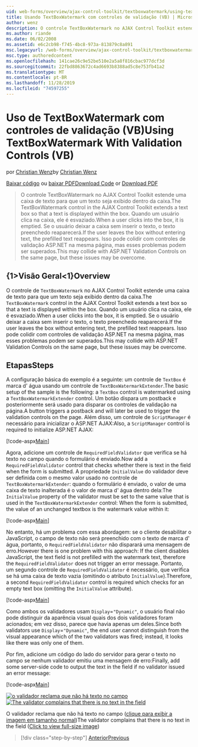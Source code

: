 ```yaml
---
uid: web-forms/overview/ajax-control-toolkit/textboxwatermark/using-textboxwatermark-with-validation-controls-vb
title: Usando TextBoxWatermark com controles de validação (VB) | Microsoft Docs
author: wenz
description: O controle TextBoxWatermark no AJAX Control Toolkit estende uma caixa de texto para que um texto seja exibido dentro da caixa. Quando um usuário clica na caixa, ele...
ms.author: riande
ms.date: 06/02/2008
ms.assetid: e6c2cb98-f745-4bc8-973a-813879c8a891
msc.legacyurl: /web-forms/overview/ajax-control-toolkit/textboxwatermark/using-textboxwatermark-with-validation-controls-vb
msc.type: authoredcontent
ms.openlocfilehash: 141cae26c9e52be510e2a5a8f816cbac977dcf3d
ms.sourcegitcommit: 22fbd8863672c4ad6693b8388ad5c8e753fb41a2
ms.translationtype: MT
ms.contentlocale: pt-BR
ms.lasthandoff: 11/28/2019
ms.locfileid: "74597255"
---
```

# <a name="using-textboxwatermark-with-validation-controls-vb"></a><span data-ttu-id="b1c05-104">Uso de TextBoxWatermark com controles de validação (VB)</span><span class="sxs-lookup"><span data-stu-id="b1c05-104">Using TextBoxWatermark With Validation Controls (VB)</span></span>

<span data-ttu-id="b1c05-105">por [Christian Wenz](https://github.com/wenz)</span><span class="sxs-lookup"><span data-stu-id="b1c05-105">by [Christian Wenz](https://github.com/wenz)</span></span>

<span data-ttu-id="b1c05-106">[Baixar código](https://download.microsoft.com/download/9/3/f/93f8daea-bebd-4821-833b-95205389c7d0/TextBoxWatermark2.vb.zip) ou [baixar PDF](https://download.microsoft.com/download/b/6/a/b6ae89ee-df69-4c87-9bfb-ad1eb2b23373/textboxwatermark2VB.pdf)</span><span class="sxs-lookup"><span data-stu-id="b1c05-106">[Download Code](https://download.microsoft.com/download/9/3/f/93f8daea-bebd-4821-833b-95205389c7d0/TextBoxWatermark2.vb.zip) or [Download PDF](https://download.microsoft.com/download/b/6/a/b6ae89ee-df69-4c87-9bfb-ad1eb2b23373/textboxwatermark2VB.pdf)</span></span>

> <span data-ttu-id="b1c05-107">O controle TextBoxWatermark no AJAX Control Toolkit estende uma caixa de texto para que um texto seja exibido dentro da caixa.</span><span class="sxs-lookup"><span data-stu-id="b1c05-107">The TextBoxWatermark control in the AJAX Control Toolkit extends a text box so that a text is displayed within the box.</span></span> <span data-ttu-id="b1c05-108">Quando um usuário clica na caixa, ele é esvaziado.</span><span class="sxs-lookup"><span data-stu-id="b1c05-108">When a user clicks into the box, it is emptied.</span></span> <span data-ttu-id="b1c05-109">Se o usuário deixar a caixa sem inserir o texto, o texto preenchedo reaparecerá.</span><span class="sxs-lookup"><span data-stu-id="b1c05-109">If the user leaves the box without entering text, the prefilled text reappears.</span></span> <span data-ttu-id="b1c05-110">Isso pode colidir com controles de validação ASP.NET na mesma página, mas esses problemas podem ser superados.</span><span class="sxs-lookup"><span data-stu-id="b1c05-110">This may collide with ASP.NET Validation Controls on the same page, but these issues may be overcome.</span></span>

## <a name="overview"></a><span data-ttu-id="b1c05-111">{1&gt;Visão Geral&lt;1}</span><span class="sxs-lookup"><span data-stu-id="b1c05-111">Overview</span></span>

<span data-ttu-id="b1c05-112">O controle de `TextBoxWatermark` no AJAX Control Toolkit estende uma caixa de texto para que um texto seja exibido dentro da caixa.</span><span class="sxs-lookup"><span data-stu-id="b1c05-112">The `TextBoxWatermark` control in the AJAX Control Toolkit extends a text box so that a text is displayed within the box.</span></span> <span data-ttu-id="b1c05-113">Quando um usuário clica na caixa, ele é esvaziado.</span><span class="sxs-lookup"><span data-stu-id="b1c05-113">When a user clicks into the box, it is emptied.</span></span> <span data-ttu-id="b1c05-114">Se o usuário deixar a caixa sem inserir o texto, o texto preenchedo reaparecerá.</span><span class="sxs-lookup"><span data-stu-id="b1c05-114">If the user leaves the box without entering text, the prefilled text reappears.</span></span> <span data-ttu-id="b1c05-115">Isso pode colidir com controles de validação ASP.NET na mesma página, mas esses problemas podem ser superados.</span><span class="sxs-lookup"><span data-stu-id="b1c05-115">This may collide with ASP.NET Validation Controls on the same page, but these issues may be overcome.</span></span>

## <a name="steps"></a><span data-ttu-id="b1c05-116">Etapas</span><span class="sxs-lookup"><span data-stu-id="b1c05-116">Steps</span></span>

<span data-ttu-id="b1c05-117">A configuração básica do exemplo é a seguinte: um controle de `TextBox` é marca d' água usando um controle de `TextBoxWatermarkExtender`.</span><span class="sxs-lookup"><span data-stu-id="b1c05-117">The basic setup of the sample is the following: a `TextBox` control is watermarked using a `TextBoxWatermarkExtender` control.</span></span> <span data-ttu-id="b1c05-118">Um botão dispara um postback e posteriormente será usado para disparar os controles de validação na página.</span><span class="sxs-lookup"><span data-stu-id="b1c05-118">A button triggers a postback and will later be used to trigger the validation controls on the page.</span></span> <span data-ttu-id="b1c05-119">Além disso, um controle de `ScriptManager` é necessário para inicializar o ASP.NET AJAX:</span><span class="sxs-lookup"><span data-stu-id="b1c05-119">Also, a `ScriptManager` control is required to initialize ASP.NET AJAX:</span></span>

[!code-aspx[Main](using-textboxwatermark-with-validation-controls-vb/samples/sample1.aspx)]

<span data-ttu-id="b1c05-120">Agora, adicione um controle de `RequiredFieldValidator` que verifica se há texto no campo quando o formulário é enviado.</span><span class="sxs-lookup"><span data-stu-id="b1c05-120">Now add a `RequiredFieldValidator` control that checks whether there is text in the field when the form is submitted.</span></span> <span data-ttu-id="b1c05-121">A propriedade `InitialValue` do validador deve ser definida com o mesmo valor usado no controle de `TextBoxWatermarkExtender`: quando o formulário é enviado, o valor de uma caixa de texto inalterada é o valor de marca d' água dentro dela:</span><span class="sxs-lookup"><span data-stu-id="b1c05-121">The `InitialValue` property of the validator must be set to the same value that is used in the `TextBoxWatermarkExtender` control: When the form is submitted, the value of an unchanged textbox is the watermark value within it:</span></span>

[!code-aspx[Main](using-textboxwatermark-with-validation-controls-vb/samples/sample2.aspx)]

<span data-ttu-id="b1c05-122">No entanto, há um problema com essa abordagem: se o cliente desabilitar o JavaScript, o campo de texto não será preenchido com o texto de marca d' água, portanto, o `RequiredFieldValidator` não disparará uma mensagem de erro.</span><span class="sxs-lookup"><span data-stu-id="b1c05-122">However there is one problem with this approach: If the client disables JavaScript, the text field is not prefilled with the watermark text, therefore the `RequiredFieldValidator` does not trigger an error message.</span></span> <span data-ttu-id="b1c05-123">Portanto, um segundo controle de `RequiredFieldValidator` é necessário, que verifica se há uma caixa de texto vazia (omitindo o atributo `InitialValue`).</span><span class="sxs-lookup"><span data-stu-id="b1c05-123">Therefore, a second `RequiredFieldValidator` control is required which checks for an empty text box (omitting the `InitialValue` attribute).</span></span>

[!code-aspx[Main](using-textboxwatermark-with-validation-controls-vb/samples/sample3.aspx)]

<span data-ttu-id="b1c05-124">Como ambos os validadores usam `Display`=`"Dynamic"`, o usuário final não pode distinguir da aparência visual quais dos dois validadores foram acionados; em vez disso, parece que havia apenas um deles.</span><span class="sxs-lookup"><span data-stu-id="b1c05-124">Since both validators use `Display`=`"Dynamic"`, the end user cannot distinguish from the visual appearance which of the two validators was fired; instead, it looks like there was only one of them.</span></span>

<span data-ttu-id="b1c05-125">Por fim, adicione um código do lado do servidor para gerar o texto no campo se nenhum validador emitiu uma mensagem de erro:</span><span class="sxs-lookup"><span data-stu-id="b1c05-125">Finally, add some server-side code to output the text in the field if no validator issued an error message:</span></span>

[!code-aspx[Main](using-textboxwatermark-with-validation-controls-vb/samples/sample4.aspx)]

<span data-ttu-id="b1c05-126">[![o validador reclama que não há texto no campo](using-textboxwatermark-with-validation-controls-vb/_static/image2.png)](using-textboxwatermark-with-validation-controls-vb/_static/image1.png)</span><span class="sxs-lookup"><span data-stu-id="b1c05-126">[![The validator complains that there is no text in the field](using-textboxwatermark-with-validation-controls-vb/_static/image2.png)](using-textboxwatermark-with-validation-controls-vb/_static/image1.png)</span></span>

<span data-ttu-id="b1c05-127">O validador reclama que não há texto no campo ([clique para exibir a imagem em tamanho normal](using-textboxwatermark-with-validation-controls-vb/_static/image3.png))</span><span class="sxs-lookup"><span data-stu-id="b1c05-127">The validator complains that there is no text in the field ([Click to view full-size image](using-textboxwatermark-with-validation-controls-vb/_static/image3.png))</span></span>

> [!div class="step-by-step"]
> [<span data-ttu-id="b1c05-128">Anterior</span><span class="sxs-lookup"><span data-stu-id="b1c05-128">Previous</span></span>](using-textboxwatermark-in-a-formview-vb.md)
